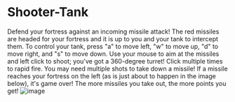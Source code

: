 # Shooter-Tank

Defend your fortress against an incoming missile attack! The red missiles are headed for your fortress and it is up to you and your tank to intercept them. To control your tank, press "a" to move left, "w" to move up, "d" to move right, and "s" to move down. Use your mouse to aim at the missiles and left click to shoot; you've got a 360-degree turret! Click multiple times to rapid fire. You may need multiple shots to take down a missile! If a missile reaches your fortress on the left (as is just about to happen in the image below), it's game over! The more missiles you take out, the more points you get!
![image](https://user-images.githubusercontent.com/69114450/147629776-5079115d-74ed-4032-9e74-6a8c3f750563.png)

